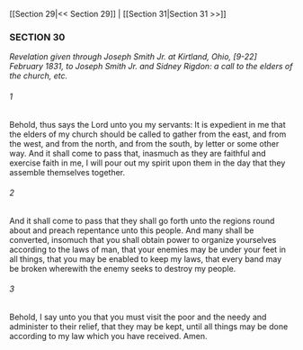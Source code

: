 [[Section 29|<< Section 29]]  |  [[Section 31|Section 31 >>]]

### SECTION 30

*Revelation given through Joseph Smith Jr. at Kirtland, Ohio, [9-22] February 1831, to Joseph Smith Jr. and Sidney Rigdon: a call to the elders of the church, etc.*

###### 1
Behold, thus says the Lord unto you my servants: It is expedient in me that the elders of my church should be called to gather from the east, and from the west, and from the north, and from the south, by letter or some other way. And it shall come to pass that, inasmuch as they are faithful and exercise faith in me, I will pour out my spirit upon them in the day that they assemble themselves together.

###### 2
And it shall come to pass that they shall go forth unto the regions round about and preach repentance unto this people. And many shall be converted, insomuch that you shall obtain power to organize yourselves according to the laws of man, that your enemies may be under your feet in all things, that you may be enabled to keep my laws, that every band may be broken wherewith the enemy seeks to destroy my people.

###### 3
Behold, I say unto you that you must visit the poor and the needy and administer to their relief, that they may be kept, until all things may be done according to my law which you have received. Amen.